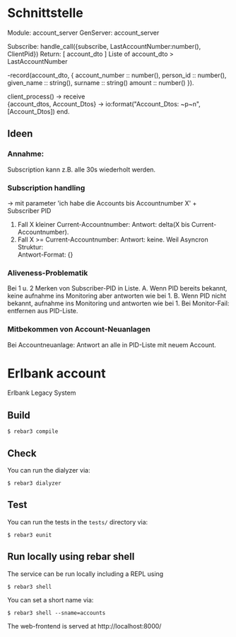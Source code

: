 # Schnittstelle
Module: account_server
GenServer: account_server

Subscribe: handle_call({subscribe, LastAccountNumber:number(), ClientPid})
    Return: [ account_dto ] Liste of account_dto > LastAccountNumber

-record(account_dto, {
    account_number :: number(),
	person_id :: number(),
    given_name :: string(),
    surname :: string()
    amount :: number()
}).


client_process() ->
    receive       
        {account_dtos, Account_Dtos} ->
            io:format("Account_Dtos: ~p~n", [Account_Dtos])
    end.

## Ideen

### Annahme: 
Subscription kann z.B. alle 30s wiederholt werden. 

### Subscription handling
   -> mit parameter 'ich habe die Accounts bis Accountnumber X' + Subscriber PID
 1. Fall X kleiner Current-Accountnumber:
 Antwort: delta(X bis Current-Accountnumber).
 2. Fall X >= Current-Accountnumber:
 Antwort: keine. Weil Asyncron
 Struktur:  
 Antwort-Format: {}

### Aliveness-Problematik 
 Bei 1 u. 2
 Merken von Subscriber-PID in Liste.
 A. Wenn PID bereits bekannt, keine aufnahme ins Monitoring aber antworten wie bei 1. 
 B. Wenn PID nicht bekannt, aufnahme ins Monitoring und antworten wie bei 1. 
 Bei Monitor-Fail: entfernen aus PID-Liste.
### Mitbekommen von Account-Neuanlagen
 Bei Accountneuanlage: Antwort an alle in PID-Liste mit neuem Account.


# Erlbank account

Erlbank Legacy System

## Build

```
$ rebar3 compile
```

## Check

You can run the dialyzer via:

```
$ rebar3 dialyzer
```

## Test

You can run the tests in the `tests/` directory via:

```
$ rebar3 eunit
```

## Run locally using rebar shell

The service can be run locally including a REPL using

```
$ rebar3 shell
```

You can set a short name via:

```
$ rebar3 shell --sname=accounts
```

The web-frontend is served at http://localhost:8000/
